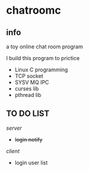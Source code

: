 # chatroomc

## info
a toy online chat room program 

I build this program to prictice
- Linux C programming
- TCP socket
- SYSV MQ IPC
- curses lib
- pthread lib

## TO DO LIST
*server*
- ~~login notify~~

*client*
- login user list
